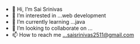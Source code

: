 - 👋 Hi, I’m Sai Srinivas
- 👀 I’m interested in ...web development
- 🌱 I’m currently learning ...java
- 💞️ I’m looking to collaborate on ...
- 📫 How to reach me ...saisrinivas2511@gmail.com

<!---
saisrinivas2511/saisrinivas2511 is a ✨ special ✨ repository because its `README.md` (this file) appears on your GitHub profile.
You can click the Preview link to take a look at your changes.
--->
